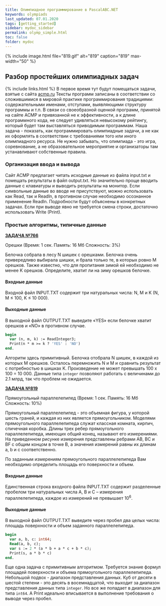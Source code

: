 ```yaml
---
title: Олимпиадное программирование в PascalABC.NET
keywords: olympiads
last_updated: 07.01.2020
tags: [getting_started]
sidebar: mydoc_sidebar
permalink: olymp_simple.html
toc: false
folder: mydoc
---
```



{% include image.html file="819.gif" alt="819" caption="819" max-width="50" %}



## Разбор простейших олимпиадных задач

{% include links.html %}
В первое время тут будут помещаться задачи, взятые с сайта [acmp.ru](https://acmp.ru) 
Тексты программ записаны в соответствии со сложившимися в мировой практике программирования традициями: содержательными именами, отступами, выявляющими структуру программы и т.п. В связи со своеобразной оценкой программ, принятой на сайте ACMP и привязанной не к эффективности, а к длине программного кода, не следует удивляться невысокому рейтингу, который будет там выставляться приводимым программам. Наша задача - показать, как программировать олимпиадные задачи, а не как их оформлять в соответствии с требованиями того или иного олимпиадного ресурса. Не нужно забывать, что олимпиада - это игра, соревнование, а не образовательное мероприятие и организаторы там устанавливают собственные правила.

### Организация ввода и вывода
Сайт ACMP предлагает читать исходные данные из файла input.txt и помещать результаты в файл output.txt. Но значительно проще вводить данные с клавиатуры и выводить результаты на монитор. Если символьные данные во вводе не присутствуют, можно использовать как Read, так и Readln, в противном случае необходимо осознанное применение Readln. Подробности будут объяснены в конкретных задачах. Если при выводе явно не требуется смена строки, достаточно использовать Write (Print).

### Простые алгоритмы, типичные данные

[**ЗАДАЧА №766**](https://acmp.ru/index.asp?main=task&id_task=766)   
	
Орешки
(Время: 1 сек. Память: 16 Мб Сложность: 3%)

Белочка собрала в лесу N шишек c орешками. Белочка очень привередливо выбирала шишки, и брала только те, в которых ровно M орешков. Также известно, что для пропитания зимой ей необходимо не менее K орешков. Определите, хватит ли на зиму орешков белочке.

#### Входные данные
Входной файл INPUT.TXT содержит три натуральных числа: N, M и K (N, M ≤ 100, K ≤ 10 000).

#### Выходные данные
В выходной файл OUTPUT.TXT выведите «YES» если белочке хватит орешков и «NO» в противном случае.

```pascal
begin
  var (n, m, k) := ReadInteger3;
  Print(n * m >= k ? 'YES' : 'NO') 
end.
```

Алгоритм здесь примитивный. Белочка отобрала N шишек, в каждой из которых М орешков. Осталось перемножить N и M и сравнить результат с потребностью в шишках K. Произведение не может превышать 100 х 100 = 10 000. Данные типа `integer` позволяют работать с величинами до 2.1 млрд, так что проблем не ожидается.

[**ЗАДАЧА №819**](https://acmp.ru/index.asp?main=task&id_task=819) 		
	
Прямоугольный параллелепипед
(Время: 1 сек. Память: 16 Мб Сложность: 10%)

Прямоугольный параллелепипед - это объемная фигура, у которой шесть граней, и каждая из них является прямоугольником. Моделями прямоугольного параллелепипеда служат классная комната, кирпич, спичечная коробка. Длины трех ребер прямоугольного параллелепипеда, имеющих общий конец, называют его измерениями. На приведенном рисунке измерения представлены ребрами AB, BC и BF с общим концом в точке B, а значения измерений равны их длинам a, b и c соответственно.

По заданным измерениям прямоугольного параллелепипеда Вам необходимо определить площадь его поверхности и объем.
#### Входные данные
Единственная строка входного файла INPUT.TXT содержит разделенные пробелом три натуральных числа A, B и С – измерения параллелепипеда, каждое из измерений не превышает 10<sup>6</sup>.

#### Выходные данные
В выходной файл OUTPUT.TXT выведите через пробел два целых числа: площадь поверхности и объем заданного параллелепипеда.

```pascal
begin
  var a, b, c: int64;
  Read(a, b, c);
  var s := 2 * (a * b + a * c + b * c);
  Print(s, a * b * c)
end.
```

Еще одна задача с примитивным алгоритмом. Требуется знание формул площадей поверхности и объема прямоугольного параллелепипеда.
Небольшой подвох - диапазон представления данных. Куб от десяти в шестой степени - это десять в восемнадцатой, что выходит за диапазон представления данных типа `integer`. Но все же попадает в диапазон для типа `int64`. А Print идеально вписывается в выполнение требования о выводе через пробел.

